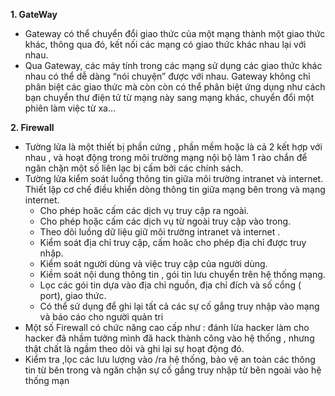 **1. GateWay** 
* Gateway có thể chuyển đổi giao thức của một mạng thành một giao thức khác, thông qua đó, kết nối các mạng có giao thức khác nhau lại với nhau. 
* Qua Gateway, các máy tính trong các mạng sử dụng các giao thức khác nhau có thể dễ dàng “nói chuyện” được với nhau. Gateway không chỉ phân biệt các giao thức mà còn còn có thể phân biệt ứng dụng như cách bạn chuyển thư điện tử từ mạng này sang mạng khác, chuyển đổi một phiên làm việc từ xa…
 
 **2. Firewall**
* Tường lửa là một thiết bị phần cứng , phần mềm  hoặc là cả 2 kết hợp với nhau , và  hoạt động trong môi trường mạng nội bộ  làm 1 rào chắn  để ngăn chặn  một số liên lạc bị cấm bởi các chính sách.
* Tường lửa kiểm soát luồng thông tin  giữa môi trường intranet và internet. Thiết lập cơ chế điều khiển dòng thông tin  giữa mạng bên trong và mạng internet. 
  - Cho phép hoăc cấm các dịch vụ truy cập ra ngoài. 
  - Cho phép hoặc cấm các dịch vụ từ ngoài truy cập vào trong. 
  - Theo dõi luồng dữ liệu giữ môi trường intranet và internet . 
  - Kiểm soát địa chỉ truy cập, cấm hoăc cho phép địa chỉ được truy nhập. 
  - Kiểm soát người dùng và việc truy cập của người dùng. 
  - Kiềm soát nội dung thông tin , gói tin lưu chuyển trên hệ thống mạng. 
  - Lọc các gói tin dựa vào địa chỉ nguồn, địa chỉ đích và số cổng ( port), giao thức. 
  - Có thể sử dụng để ghi lại tất cả các sự cố gắng truy nhập vào mạng và báo cáo cho người quản tri
* Một số Firewall có chức năng cao cấp như : đánh lừa hacker làm cho hacker đã nhầm tưởng mình đã hack thành công vào hệ thống , nhưng thật chất là ngầm theo dõi và ghi lại sự hoạt động đó.
* Kiểm tra ,lọc các  lưu lượng vào /ra hệ thống, bảo vệ an toàn các thông tin từ bên trong và ngăn chặn sự cố gắng truy nhập từ bên ngoài vào hệ thống mạn
